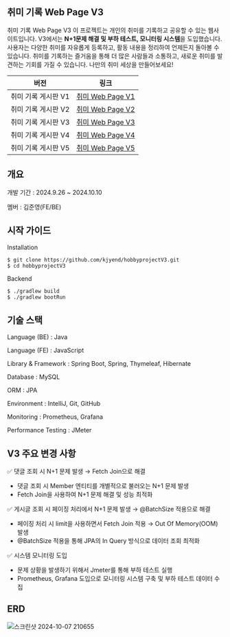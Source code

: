 ## 취미 기록 Web Page V3

취미 기록 Web Page V3
이 프로젝트는 개인의 취미를 기록하고 공유할 수 있는 웹사이트입니다. 
V3에서는 **N+1문제 해결 및 부하 테스트, 모니터링 시스템**을 도입했습니다.
사용자는 다양한 취미를 자유롭게 등록하고, 활동 내용을 정리하여 언제든지 돌아볼 수 있습니다. 
취미를 기록하는 즐거움을 통해 더 많은 사람들과 소통하고, 새로운 취미를 발견하는 기회를 가질 수 있습니다. 
나만의 취미 세상을 만들어보세요!


| **버전** | **링크**       |
|----------|----------------|
| 취미 기록 게시판 V1       | [취미 Web Page V1](https://github.com/kjyend/hobbyproject) |
| 취미 기록 게시판 V2       | [취미 Web Page V2](https://github.com/kjyend/hobbyprojectV2) |
| 취미 기록 게시판 V3       | [취미 Web Page V3](https://github.com/kjyend/hobbyprojectV3) |
| 취미 기록 게시판 V4       | [취미 Web Page V4](https://github.com/kjyend/hobbyprojectV4) |
| 취미 기록 게시판 V5       | [취미 Web Page V5](https://github.com/kjyend/hobbyprojectV5) |
## 개요

개발 기간 : 2024.9.26 ~ 2024.10.10

멤버 : 김준영(FE/BE)

## 시작 가이드

Installation
```
$ git clone https://github.com/kjyend/hobbyprojectV3.git
$ cd hobbyprojectV3
```
Backend
```
$ ./gradlew build
$ ./gradlew bootRun
```

## 기술 스택

Language (BE) : Java

Language (FE) : JavaScript

Library & Framework : Spring Boot, Spring, Thymeleaf, Hibernate 

Database : MySQL

ORM : JPA

Environment : IntelliJ, Git, GitHub 

Monitoring : Prometheus, Grafana

Performance Testing : JMeter

## V3 주요 변경 사항

✅ 댓글 조회 시 N+1 문제 발생 → Fetch Join으로 해결

* 댓글 조회 시 Member 엔티티를 개별적으로 불러오는 N+1 문제 발생
* Fetch Join을 사용하여 N+1 문제 해결 및 성능 최적화

✅ 게시글 조회 시 페이징 처리에서 N+1 문제 발생 → @BatchSize 적용으로 해결

* 페이징 처리 시 limit을 사용하면서 Fetch Join 적용 → Out Of Memory(OOM) 발생
* @BatchSize 적용을 통해 JPA의 In Query 방식으로 데이터 조회 최적화

✅ 시스템 모니터링 도입

* 문제 상황을 발생하기 위해서 Jmeter를 통해 부하 테스트 실행
* Prometheus, Grafana 도입으로 모니터링 시스템 구축 및 부하 테스트 데이터 수집


## ERD
![스크린샷 2024-10-07 210655](https://github.com/user-attachments/assets/e5b17d9e-5638-4934-81e2-500f615f5bfd)
